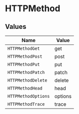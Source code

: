 # HTTPMethod


## Values

| Name                | Value               |
| ------------------- | ------------------- |
| `HTTPMethodGet`     | get                 |
| `HTTPMethodPost`    | post                |
| `HTTPMethodPut`     | put                 |
| `HTTPMethodPatch`   | patch               |
| `HTTPMethodDelete`  | delete              |
| `HTTPMethodHead`    | head                |
| `HTTPMethodOptions` | options             |
| `HTTPMethodTrace`   | trace               |